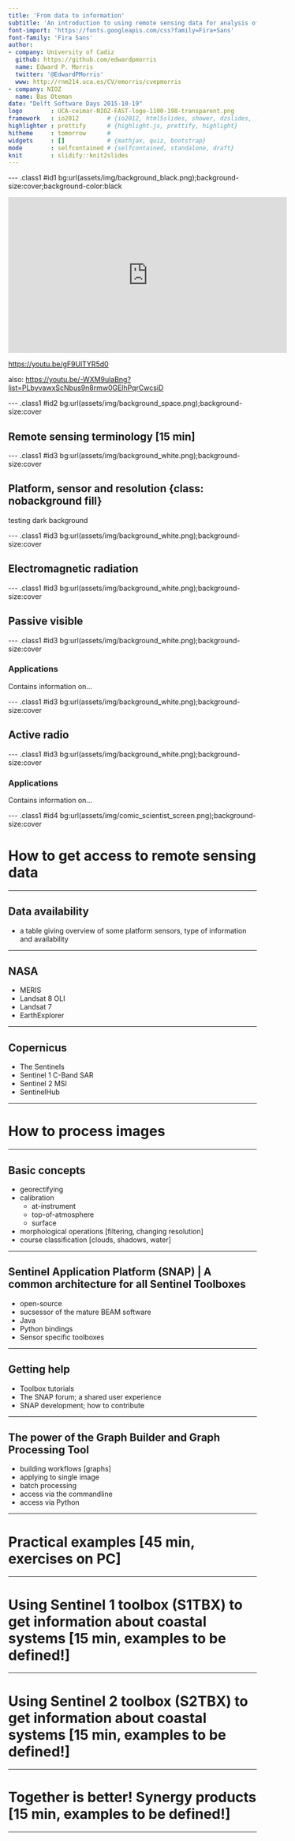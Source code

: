 ```yaml
---
title: 'From data to information'
subtitle: 'An introduction to using remote sensing data for analysis of foreshore characteristics'
font-import: 'https://fonts.googleapis.com/css?family=Fira+Sans'
font-family: 'Fira Sans'
author:
- company: University of Cadiz
  github: https://github.com/edwardpmorris
  name: Edward P. Morris
  twitter: '@EdwardPMorris'
  www: http://rnm214.uca.es/CV/emorris/cvepmorris
- company: NIOZ
  name: Bas Oteman
date: "Delft Software Days 2015-10-19"
logo        : UCA-ceimar-NIOZ-FAST-logo-1100-198-transparent.png
framework   : io2012        # {io2012, html5slides, shower, dzslides, ...}
highlighter : prettify      # {highlight.js, prettify, highlight}
hitheme     : tomorrow      # 
widgets     : []            # {mathjax, quiz, bootstrap}
mode        : selfcontained # {selfcontained, standalone, draft}
knit        : slidify::knit2slides
---
```


--- .class1 #id1 bg:url(assets/img/background_black.png);background-size:cover;background-color:black

<iframe width="565" height="315" src="https://www.youtube.com/embed/gF9UlTYR5d0?rel=0&amp;controls=0&amp;showinfo=0" frameborder="0" allowfullscreen></iframe>

https://youtu.be/gF9UlTYR5d0

also: https://youtu.be/-WXM9ulaBng?list=PLbyvawxScNbus9n8rmw0GElhPqrCwcsiD


--- .class1 #id2 bg:url(assets/img/background_space.png);background-size:cover

## Remote sensing terminology [15 min]

--- .class1 #id3 bg:url(assets/img/background_white.png);background-size:cover

## Platform, sensor and resolution {class: nobackground fill}

testing dark background

--- .class1 #id3 bg:url(assets/img/background_white.png);background-size:cover 

## Electromagnetic radiation

--- .class1 #id3 bg:url(assets/img/background_white.png);background-size:cover
## Passive visible

--- .class1 #id3 bg:url(assets/img/background_white.png);background-size:cover
### Applications
Contains information on...

--- .class1 #id3 bg:url(assets/img/background_white.png);background-size:cover
## Active radio

--- .class1 #id3 bg:url(assets/img/background_white.png);background-size:cover
### Applications
Contains information on...

--- .class1 #id4 bg:url(assets/img/comic_scientist_screen.png);background-size:cover
# How to get access to remote sensing data

---
## Data availability
+ a table giving overview of some platform sensors, type of information and availability

---
## NASA 
+ MERIS
+ Landsat 8 OLI
+ Landsat 7
+ EarthExplorer

---
## Copernicus 
+ The Sentinels
+ Sentinel 1 C-Band SAR
+ Sentinel 2 MSI
+ SentinelHub

---
# How to process images

---
## Basic concepts
+ georectifying
+ calibration
    + at-instrument
    + top-of-atmosphere
    + surface
+ morphological operations [filtering, changing resolution]
+ course classification [clouds, shadows, water]

---
## Sentinel Application Platform (SNAP) | A common architecture for all Sentinel Toolboxes
+ open-source
+ sucsessor of the mature BEAM software
+ Java
+ Python bindings
+ Sensor specific toolboxes

---
## Getting help 
+ Toolbox tutorials
+ The SNAP forum; a shared user experience
+ SNAP development; how to contribute

---
## The power of the Graph Builder and Graph Processing Tool
+ building workflows [graphs]
+ applying to single image
+ batch processing
+ access via the commandline
+ access via Python

---
# Practical examples [45 min, exercises on PC]

---
# Using Sentinel 1 toolbox (S1TBX) to get information about coastal systems [15 min, examples to be defined!]

---
# Using Sentinel 2 toolbox (S2TBX) to get information about coastal systems [15 min, examples to be defined!]

---
# Together is better! Synergy products [15 min, examples to be defined!]

---
